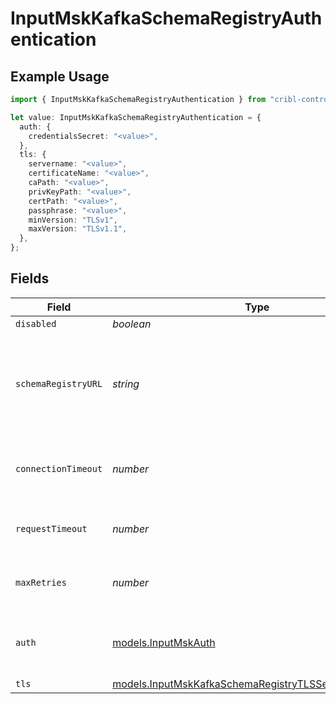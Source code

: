 # InputMskKafkaSchemaRegistryAuthentication

## Example Usage

```typescript
import { InputMskKafkaSchemaRegistryAuthentication } from "cribl-control-plane/models";

let value: InputMskKafkaSchemaRegistryAuthentication = {
  auth: {
    credentialsSecret: "<value>",
  },
  tls: {
    servername: "<value>",
    certificateName: "<value>",
    caPath: "<value>",
    privKeyPath: "<value>",
    certPath: "<value>",
    passphrase: "<value>",
    minVersion: "TLSv1",
    maxVersion: "TLSv1.1",
  },
};
```

## Fields

| Field                                                                                                                            | Type                                                                                                                             | Required                                                                                                                         | Description                                                                                                                      |
| -------------------------------------------------------------------------------------------------------------------------------- | -------------------------------------------------------------------------------------------------------------------------------- | -------------------------------------------------------------------------------------------------------------------------------- | -------------------------------------------------------------------------------------------------------------------------------- |
| `disabled`                                                                                                                       | *boolean*                                                                                                                        | :heavy_minus_sign:                                                                                                               | N/A                                                                                                                              |
| `schemaRegistryURL`                                                                                                              | *string*                                                                                                                         | :heavy_minus_sign:                                                                                                               | URL for accessing the Confluent Schema Registry. Example: http://localhost:8081. To connect over TLS, use https instead of http. |
| `connectionTimeout`                                                                                                              | *number*                                                                                                                         | :heavy_minus_sign:                                                                                                               | Maximum time to wait for a Schema Registry connection to complete successfully                                                   |
| `requestTimeout`                                                                                                                 | *number*                                                                                                                         | :heavy_minus_sign:                                                                                                               | Maximum time to wait for the Schema Registry to respond to a request                                                             |
| `maxRetries`                                                                                                                     | *number*                                                                                                                         | :heavy_minus_sign:                                                                                                               | Maximum number of times to try fetching schemas from the Schema Registry                                                         |
| `auth`                                                                                                                           | [models.InputMskAuth](../models/inputmskauth.md)                                                                                 | :heavy_minus_sign:                                                                                                               | Credentials to use when authenticating with the schema registry using basic HTTP authentication                                  |
| `tls`                                                                                                                            | [models.InputMskKafkaSchemaRegistryTLSSettingsClientSide](../models/inputmskkafkaschemaregistrytlssettingsclientside.md)         | :heavy_minus_sign:                                                                                                               | N/A                                                                                                                              |